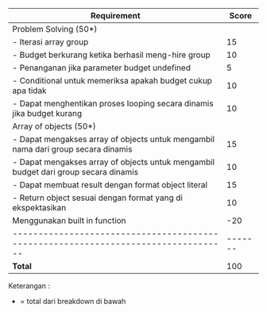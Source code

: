| Requirement                                                                         | Score   |
| ----------------------------------------------------------------------------------- | ------- |
| Problem Solving (50\*)                                                              |         |
| - Iterasi array group                                                               | 15      |
| - Budget berkurang ketika berhasil meng-hire group                                  | 10      |
| - Penanganan jika parameter budget undefined                                        | 5       |
| - Conditional untuk memeriksa apakah budget cukup apa tidak                         | 10      |
| - Dapat menghentikan proses looping secara dinamis jika budget kurang               | 10      |
| Array of objects (50\*)                                                             |         |
| - Dapat mengakses array of objects untuk mengambil nama dari group secara dinamis   | 15      |
| - Dapat mengakses array of objects untuk mengambil budget dari group secara dinamis | 10      |
| - Dapat membuat result dengan format object literal                                 | 15      |
| - Return object sesuai dengan format yang di ekspektasikan                          | 10      |
| Menggunakan built in function                                                       | -20     |
| ----------------------------------------------------------------------------------  | ------- |
| **Total**                                                                           | 100     |

Keterangan :

- = total dari breakdown di bawah
